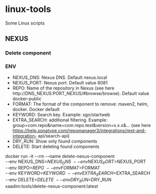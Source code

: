 # linux-tools
Some Linux scripts 


## NEXUS
### Delete component

### ENV
- NEXUS_DNS: Nexus DNS. Default nexus.local
- NEXUS_PORT: Nexus port. Default value 8081
- REPO: Name of the repository in Nexus (see here http://DNS_NEXUS:PORT_NEXUS/#browse/browse). Default value docker-public
- FORMAT: The format of the component to remove: maven2, helm, docker. Docker default
- KEYWORD: Search key. Example: sgo/startweb
- EXTRA_SEARCH: additional filtering. Example: group=com.repo&name=com.repo.test&version=x.x.x&... (see here https://help.sonatype.com/repomanager3/integrations/rest-and-integration- api/search-api)
- DRY_RUN: Show only found components
- DELETE: Start deleting found components

docker run -it --rm --name delete-nexus-component \
--env NEXUS_DNS=$NEXUS_DNS \
--env NEXUS_PORT=$NEXUS_PORT \
--env REPO=$REPO \
--env FORMAT=$FORMAT \
--env KEYWORD=$KEYWORD \
--env EXTRA_SEARCH=$EXTRA_SEARCH \
--env DELETE=$DELETE \
--env DRY_RUN=$DRY_RUN \
xaadim:tools/delete-nexus-component:latest